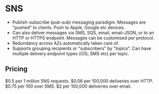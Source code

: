 # SNS

- Publish-subscribe (pub-sub) messaging paradigm. Messages are "pushed" to clients. Push to Apple, Google etc devices.
- Can also deliver messages via SMS, SQS, email, email-JSON, or to an HTTP or HTTPS endpoint. Messages can be customised per protocol.
- Redundancy across AZs automatically taken care of.
- Supports grouping recipients or "subscribers" by "topics". Can have multiple delivery endpoint types (iOS, SMS etc) per topic.

## Pricing

$0.5 per 1 million SNS requests.
$0.06 per 100,000 deliveries over HTTP.
$0.75 per 100 over SMS.
$2 per 100,000 deliveries over email.

